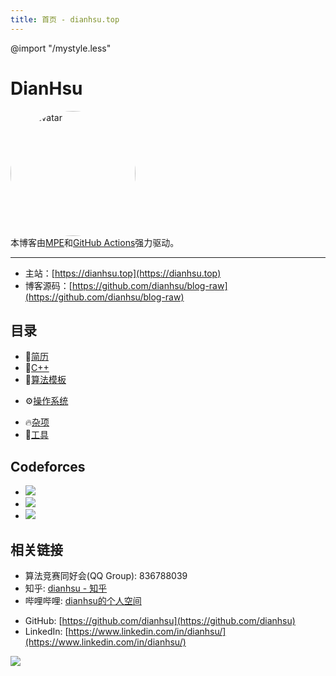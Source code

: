 ```yaml
---
title: 首页 - dianhsu.top
---
```

@import "/mystyle.less"
# DianHsu


<div style="">
<img src="https://cdn.dianhsu.top/image/takagi2.jpeg" style="border-radius:50%;" width=200px title="my avatar" alt="my avatar" />
</div>
本博客由<a href="https://shd101wyy.github.io/markdown-preview-enhanced/#/" target="_blank">MPE</a>和<a href="https://github.com/features/actions" target="_blank">GitHub Actions</a>强力驱动。

--------------------------

- 主站：[https://dianhsu.top](https://dianhsu.top)
- 博客源码：[https://github.com/dianhsu/blog-raw](https://github.com/dianhsu/blog-raw)


## 目录
- :floppy_disk:[简历](https://cdn.dianhsu.top/resume.pdf)
- :apple:[C++](./cplusplus/index.html)
- :rocket:[算法模板](./algorithm/template.html)
<!-- - :balloon:[LeetCode](./leetcode/index.html) -->
- :gear:[操作系统](./operation_system/index.html)
<!-- - :airplane:[设计模式](./design_pattern/index.html) -->
<!-- - :globe_with_meridians:[计算机网络](./computer_network/index.html) -->
- :fire:[杂项](./misc/index.html)
- :banana:[工具](./tool/index.html)

## Codeforces
- <a href="https://codeforces.com/profile/xdO_o"><img src="https://fc.dianhsu.top/cf?user=xdO_o"></a>
- <a href="https://codeforces.com/profile/dianhsu"><img src="https://fc.dianhsu.top/cf?user=dianhsu"></a>
- <a href="https://codeforces.com/profile/dianhsuX"><img src="https://fc.dianhsu.top/cf?user=dianhsuX"></a>

<!-- ## LeetCode -->
<!-- - <a href="https://leetcode-cn.com/u/dianhsu/"><img src="https://fc.dianhsu.top/lc?user=dianhsu&loc=cn&req=rating"></a> -->

## 相关链接
- 算法竞赛同好会(QQ Group): 836788039 
- 知乎: [dianhsu - 知乎](https://www.zhihu.com/people/missalgo)
- 哔哩哔哩: [dianhsu的个人空间](https://space.bilibili.com/25564781)
<!-- - 讨论区: [https://github.com/dianhsu/blog-raw/discussions](https://github.com/dianhsu/blog-raw/discussions) -->
- GitHub: [https://github.com/dianhsu](https://github.com/dianhsu)
- LinkedIn: [https://www.linkedin.com/in/dianhsu/](https://www.linkedin.com/in/dianhsu/)

![](https://cdn.dianhsu.top/dianhsu_manim.gif)
